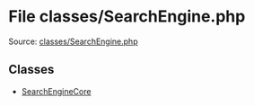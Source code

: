 File classes/SearchEngine.php
=========

Source: [classes/SearchEngine.php](https://github.com/PrestaShop/PrestaShop/blob/1.5.4.0/classes/SearchEngine.php)


Classes
-------

* [SearchEngineCore](class.SearchEngineCore.md)

